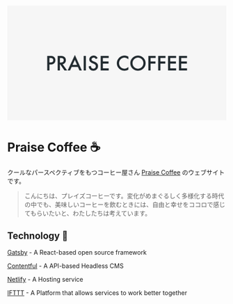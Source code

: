 ![プレイズ・コーヒー](src/images/default-ogp.png)

# Praise Coffee ☕️

クールなパースペクティブをもつコーヒー屋さん [Praise Coffee](https://praise-coffee.com) のウェブサイトです。

>こんにちは、プレイズコーヒーです。変化がめまぐるしく多様化する時代の中でも、美味しいコーヒーを飲むときには、自由と幸せをココロで感じてもらいたいと、わたしたちは考えています。


## Technology 🚀

[Gatsby](https://www.gatsbyjs.com/) - A React-based open source framework

[Contentful](https://www.contentful.com/) - A API-based Headless CMS

[Netlify](https://www.netlify.com/) - A Hosting service

[IFTTT](https://ifttt.com/) - A Platform that allows services to work better together